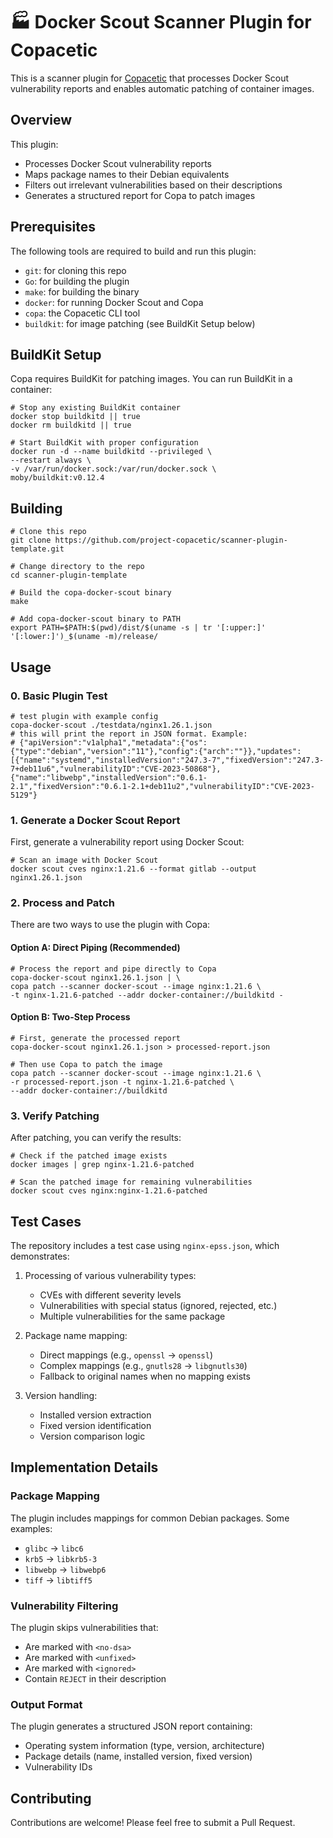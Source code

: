 # 🏭 Docker Scout Scanner Plugin for Copacetic

This is a scanner plugin for [Copacetic](https://github.com/project-copacetic/copacetic) that processes Docker Scout vulnerability reports and enables automatic patching of container images.

## Overview

This plugin:
- Processes Docker Scout vulnerability reports
- Maps package names to their Debian equivalents
- Filters out irrelevant vulnerabilities based on their descriptions
- Generates a structured report for Copa to patch images

## Prerequisites

The following tools are required to build and run this plugin:

- `git`: for cloning this repo
- `Go`: for building the plugin
- `make`: for building the binary
- `docker`: for running Docker Scout and Copa
- `copa`: the Copacetic CLI tool
- `buildkit`: for image patching (see BuildKit Setup below)

## BuildKit Setup

Copa requires BuildKit for patching images. You can run BuildKit in a container:

```shell
# Stop any existing BuildKit container
docker stop buildkitd || true
docker rm buildkitd || true

# Start BuildKit with proper configuration
docker run -d --name buildkitd --privileged \
--restart always \
-v /var/run/docker.sock:/var/run/docker.sock \
moby/buildkit:v0.12.4
```

## Building

```shell
# Clone this repo
git clone https://github.com/project-copacetic/scanner-plugin-template.git

# Change directory to the repo
cd scanner-plugin-template

# Build the copa-docker-scout binary
make

# Add copa-docker-scout binary to PATH
export PATH=$PATH:$(pwd)/dist/$(uname -s | tr '[:upper:]' '[:lower:]')_$(uname -m)/release/
```

## Usage

### 0. Basic Plugin Test
```shell
# test plugin with example config
copa-docker-scout ./testdata/nginx1.26.1.json
# this will print the report in JSON format. Example:
# {"apiVersion":"v1alpha1","metadata":{"os":{"type":"debian","version":"11"},"config":{"arch":""}},"updates":[{"name":"systemd","installedVersion":"247.3-7","fixedVersion":"247.3-7+deb11u6","vulnerabilityID":"CVE-2023-50868"},{"name":"libwebp","installedVersion":"0.6.1-2.1","fixedVersion":"0.6.1-2.1+deb11u2","vulnerabilityID":"CVE-2023-5129"}

```

### 1. Generate a Docker Scout Report

First, generate a vulnerability report using Docker Scout:

```shell
# Scan an image with Docker Scout
docker scout cves nginx:1.21.6 --format gitlab --output nginx1.26.1.json
```

### 2. Process and Patch

There are two ways to use the plugin with Copa:

#### Option A: Direct Piping (Recommended)
```shell
# Process the report and pipe directly to Copa
copa-docker-scout nginx1.26.1.json | \
copa patch --scanner docker-scout --image nginx:1.21.6 \
-t nginx-1.21.6-patched --addr docker-container://buildkitd -
```

#### Option B: Two-Step Process
```shell
# First, generate the processed report
copa-docker-scout nginx1.26.1.json > processed-report.json

# Then use Copa to patch the image
copa patch --scanner docker-scout --image nginx:1.21.6 \
-r processed-report.json -t nginx-1.21.6-patched \
--addr docker-container://buildkitd
```

### 3. Verify Patching

After patching, you can verify the results:

```shell
# Check if the patched image exists
docker images | grep nginx-1.21.6-patched

# Scan the patched image for remaining vulnerabilities
docker scout cves nginx:nginx-1.21.6-patched
```

## Test Cases

The repository includes a test case using `nginx-epss.json`, which demonstrates:

1. Processing of various vulnerability types:
   - CVEs with different severity levels
   - Vulnerabilities with special status (ignored, rejected, etc.)
   - Multiple vulnerabilities for the same package

2. Package name mapping:
   - Direct mappings (e.g., `openssl` → `openssl`)
   - Complex mappings (e.g., `gnutls28` → `libgnutls30`)
   - Fallback to original names when no mapping exists

3. Version handling:
   - Installed version extraction
   - Fixed version identification
   - Version comparison logic

## Implementation Details

### Package Mapping

The plugin includes mappings for common Debian packages. Some examples:
- `glibc` → `libc6`
- `krb5` → `libkrb5-3`
- `libwebp` → `libwebp6`
- `tiff` → `libtiff5`

### Vulnerability Filtering

The plugin skips vulnerabilities that:
- Are marked with `<no-dsa>`
- Are marked with `<unfixed>`
- Are marked with `<ignored>`
- Contain `REJECT` in their description

### Output Format

The plugin generates a structured JSON report containing:
- Operating system information (type, version, architecture)
- Package details (name, installed version, fixed version)
- Vulnerability IDs

## Contributing

Contributions are welcome! Please feel free to submit a Pull Request.
